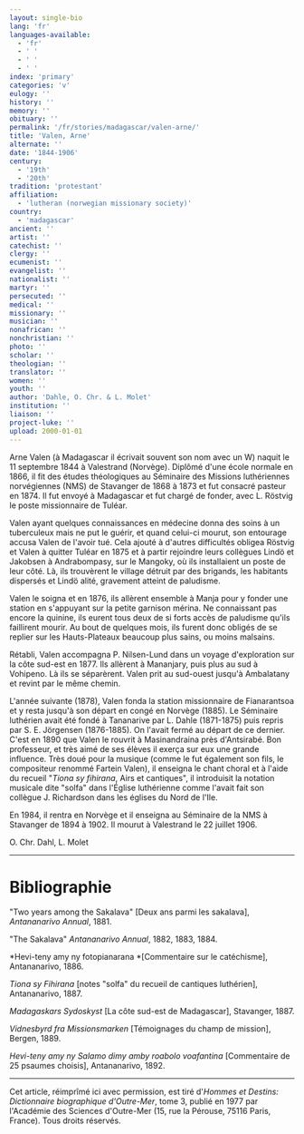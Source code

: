 ```yaml
---
layout: single-bio
lang: 'fr'
languages-available:
  - 'fr'
  - ' '
  - ' '
  - ' '
index: 'primary'
categories: 'v'
eulogy: ''
history: ''
memory: ''
obituary: ''
permalink: '/fr/stories/madagascar/valen-arne/'
title: 'Valen, Arne'
alternate: ''
date: '1844-1906'
century:
  - '19th'
  - '20th'
tradition: 'protestant'
affiliation:
  - 'lutheran (norwegian missionary society)'
country:
  - 'madagascar'
ancient: ''
artist: ''
catechist: ''
clergy: ''
ecumenist: ''
evangelist: ''
nationalist: ''
martyr: ''
persecuted: ''
medical: ''
missionary: ''
musician: ''
nonafrican: ''
nonchristian: ''
photo: ''
scholar: ''
theologian: ''
translator: ''
women: ''
youth: ''
author: 'Dahle, O. Chr. & L. Molet'
institution: ''
liaison: ''
project-luke: ''
upload: 2000-01-01
---
```



Arne Valen (à Madagascar il écrivait souvent son nom avec un W) naquit le 11 septembre 1844 à Valestrand (Norvège). Diplômé d'une école normale en 1866, il fit des études théologiques au Séminaire des Missions luthériennes norvégiennes (NMS) de Stavanger de 1868 à 1873 et fut consacré pasteur en 1874. Il fut envoyé à Madagascar et fut chargé de fonder, avec L. Röstvig le poste missionnaire de Tuléar.

Valen ayant quelques connaissances en médecine donna des soins à un tuberculeux mais ne put le guérir, et quand celui-ci mourut, son entourage accusa Valen de l'avoir tué. Cela ajouté à d'autres difficultés obligea Röstvig et Valen à quitter Tuléar en 1875 et à partir rejoindre leurs collègues Lindö et Jakobsen à Andrabompasy, sur le Mangoky, où ils installaient un poste de leur côté. Là, ils trouvèrent le village détruit par des brigands, les habitants dispersés et Lindö alité, gravement atteint de paludisme.

Valen le soigna et en 1876, ils allèrent ensemble à Manja pour y fonder une station en s'appuyant sur la petite garnison mérina. Ne connaissant pas encore la quinine, ils eurent tous deux de si forts accès de paludisme qu'ils faillirent mourir. Au bout de quelques mois, ils furent donc obligés de se replier sur les Hauts-Plateaux beaucoup plus sains, ou moins malsains.

Rétabli, Valen accompagna P. Nilsen-Lund dans un voyage d'exploration sur la côte sud-est en 1877. Ils allèrent à Mananjary, puis plus au sud à Vohipeno. Là ils se séparèrent. Valen prit au sud-ouest jusqu'à Ambalatany et revint par le même chemin.

L'année suivante (1878), Valen fonda la station missionnaire de Fianarantsoa et y resta jusqu'à son départ en congé en Norvège (1885). Le Séminaire luthérien avait été fondé à Tananarive par L. Dahle (1871-1875) puis repris par S. E. Jörgensen (1876-1885). On l'avait fermé au départ de ce dernier. C'est en 1890 que Valen le rouvrit à Masinandraina près d'Antsirabé. Bon professeur, et très aimé de ses élèves il exerça sur eux une grande influence. Très doué pour la musique (comme le fut également son fils, le compositeur renommé Fartein Valen), il enseigna le chant choral et à l'aide du recueil "*Tiona sy fihirana*, Airs et cantiques", il introduisit la notation musicale dite "solfa" dans l'Église luthérienne comme l'avait fait son collègue J. Richardson dans les églises du Nord de l'Ile.

En 1984, il rentra en Norvège et il enseigna au Séminaire de la NMS à Stavanger de 1894 à 1902. Il mourut à Valestrand le 22 juillet 1906.

O. Chr. Dahl, L. Molet

---

# Bibliographie

"Two years among the Sakalava" [Deux ans parmi les sakalava], *Antananarivo Annual*, 1881.

"The Sakalava" *Antananarivo Annual*, 1882, 1883, 1884.

*Hevi-teny amy ny fotopianarana *[Commentaire sur le catéchisme], Antananarivo, 1886.

*Tiona sy Fihirana* [notes "solfa" du recueil de cantiques luthérien], Antananarivo, 1887.

*Madagaskars Sydoskyst* [La côte sud-est de Madagascar], Stavanger, 1887.

*Vidnesbyrd fra Missionsmarken* [Témoignages du champ de mission], Bergen, 1889.

*Hevi-teny amy ny Salamo dimy amby roabolo voafantina* [Commentaire de 25 psaumes choisis], Antananarivo, 1892.

---

Cet article, réimprîmé ici avec permission, est tiré d'*Hommes et Destins: Dictionnaire biographique d'Outre-Mer*, tome 3, publié en 1977 par l'Académie des Sciences d'Outre-Mer (15, rue la Pérouse, 75116 Paris, France). Tous droits réservés.